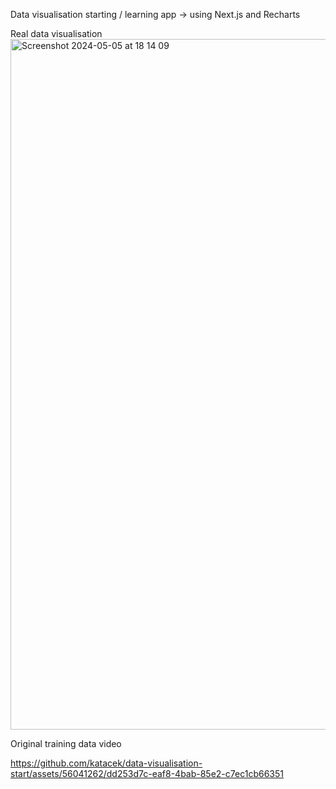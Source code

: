 Data visualisation starting / learning app -> using Next.js and Recharts

Real data visualisation
<img width="1105" alt="Screenshot 2024-05-05 at 18 14 09" src="https://github.com/katacek/data-visualisation-start/assets/56041262/778c5383-d819-45ea-b175-72a4880f1925">


Original training data video

https://github.com/katacek/data-visualisation-start/assets/56041262/dd253d7c-eaf8-4bab-85e2-c7ec1cb66351

